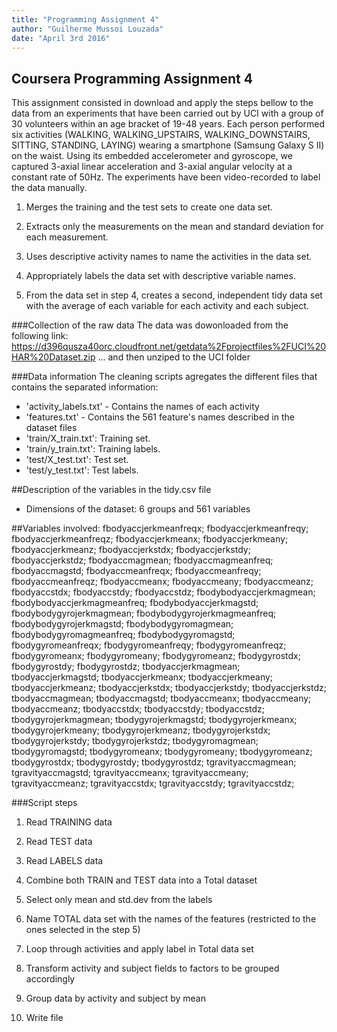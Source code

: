 ```yaml
---
title: "Programming Assignment 4"
author: "Guilherme Mussoi Louzada"
date: "April 3rd 2016"
---
```


## Coursera Programming Assignment 4

This assignment consisted in download and apply the steps bellow to the data from an experiments that have been carried out by UCI with a group of 30 volunteers within an age bracket of 19-48 years. Each person performed six activities (WALKING, WALKING_UPSTAIRS, WALKING_DOWNSTAIRS, SITTING, STANDING, LAYING) wearing a smartphone (Samsung Galaxy S II) on the waist. Using its embedded accelerometer and gyroscope, we captured 3-axial linear acceleration and 3-axial angular velocity at a constant rate of 50Hz. The experiments have been video-recorded to label the data manually. 

1) Merges the training and the test sets to create one data set.

2) Extracts only the measurements on the mean and standard deviation for each measurement.

3) Uses descriptive activity names to name the activities in the data set.

4) Appropriately labels the data set with descriptive variable names.

5) From the data set in step 4, creates a second, independent tidy data set with the average of each variable for each activity and each subject.

###Collection of the raw data
The data was dowonloaded from the following link:
https://d396qusza40orc.cloudfront.net/getdata%2Fprojectfiles%2FUCI%20HAR%20Dataset.zip
... and then unziped to the UCI folder


###Data information
The cleaning scripts agregates the different files that contains the separated information:
- 'activity_labels.txt' - Contains the names of each activity
- 'features.txt' - Contains the 561 feature's names described in the dataset files
- 'train/X_train.txt': Training set.
- 'train/y_train.txt': Training labels.
- 'test/X_test.txt': Test set.
- 'test/y_test.txt': Test labels.

##Description of the variables in the tidy.csv file
 - Dimensions of the dataset: 6 groups and 561 variables

##Variables involved:
fbodyaccjerkmeanfreqx;
fbodyaccjerkmeanfreqy;
fbodyaccjerkmeanfreqz;
fbodyaccjerkmeanx;
fbodyaccjerkmeany;
fbodyaccjerkmeanz;
fbodyaccjerkstdx;
fbodyaccjerkstdy;
fbodyaccjerkstdz;
fbodyaccmagmean;
fbodyaccmagmeanfreq;
fbodyaccmagstd;
fbodyaccmeanfreqx;
fbodyaccmeanfreqy;
fbodyaccmeanfreqz;
fbodyaccmeanx;
fbodyaccmeany;
fbodyaccmeanz;
fbodyaccstdx;
fbodyaccstdy;
fbodyaccstdz;
fbodybodyaccjerkmagmean;
fbodybodyaccjerkmagmeanfreq;
fbodybodyaccjerkmagstd;
fbodybodygyrojerkmagmean;
fbodybodygyrojerkmagmeanfreq;
fbodybodygyrojerkmagstd;
fbodybodygyromagmean;
fbodybodygyromagmeanfreq;
fbodybodygyromagstd;
fbodygyromeanfreqx;
fbodygyromeanfreqy;
fbodygyromeanfreqz;
fbodygyromeanx;
fbodygyromeany;
fbodygyromeanz;
fbodygyrostdx;
fbodygyrostdy;
fbodygyrostdz;
tbodyaccjerkmagmean;
tbodyaccjerkmagstd;
tbodyaccjerkmeanx;
tbodyaccjerkmeany;
tbodyaccjerkmeanz;
tbodyaccjerkstdx;
tbodyaccjerkstdy;
tbodyaccjerkstdz;
tbodyaccmagmean;
tbodyaccmagstd;
tbodyaccmeanx;
tbodyaccmeany;
tbodyaccmeanz;
tbodyaccstdx;
tbodyaccstdy;
tbodyaccstdz;
tbodygyrojerkmagmean;
tbodygyrojerkmagstd;
tbodygyrojerkmeanx;
tbodygyrojerkmeany;
tbodygyrojerkmeanz;
tbodygyrojerkstdx;
tbodygyrojerkstdy;
tbodygyrojerkstdz;
tbodygyromagmean;
tbodygyromagstd;
tbodygyromeanx;
tbodygyromeany;
tbodygyromeanz;
tbodygyrostdx;
tbodygyrostdy;
tbodygyrostdz;
tgravityaccmagmean;
tgravityaccmagstd;
tgravityaccmeanx;
tgravityaccmeany;
tgravityaccmeanz;
tgravityaccstdx;
tgravityaccstdy;
tgravityaccstdz;

###Script steps
1) Read TRAINING data

2) Read TEST data

3) Read LABELS data

4) Combine both TRAIN and TEST data into a Total dataset

5) Select only mean and std.dev from the labels

6) Name TOTAL data set with the names of the features (restricted to the ones selected in the step 5)

7) Loop through activities and apply label in Total data set

8) Transform activity and subject fields to factors to be grouped accordingly

9) Group data by activity and subject by mean

10) Write file
